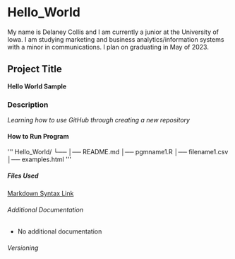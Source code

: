 # Hello_World

My name is Delaney Collis and I am currently a junior at the University of Iowa. I am studying marketing and business analytics/information systems with a minor in communications. I plan on graduating in May of 2023.
## Project Title
**Hello World Sample**

### Description
*Learning how to use GitHub through creating a new repository*
#### How to Run Program
'''
Hello_World/
└── 
    │── README.md
    │── pgmname1.R
    │── filename1.csv
    │── examples.html 
'''
   
##### Files Used
[Markdown Syntax Link](https://www.markdownguide.org/cheat-sheet/)

###### Additional Documentation
- No additional documentation

###### Versioning

